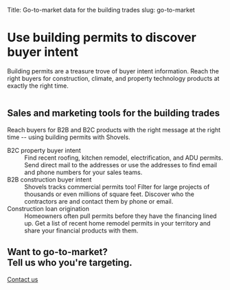 Title: Go-to-market data for the building trades
slug: go-to-market

<div class="relative isolate overflow-hidden py-24 sm:py-28">
  <div class="mx-auto max-w-7xl px-6 lg:px-0 flex flex-col md:flex-row md:justify-between">
    <div class="mx-auto max-w-lg lg:mx-0">
      <h1 class="text-2xl font-medium tracking-tight sm:text-6xl max-">Use building permits to discover buyer intent
      </h1>
      <p class="mt-10 text-lg leading-8 text-gray-900">Building permits are a treasure trove of buyer intent information. Reach the right buyers for construction, climate, and property technology products at exactly the right time.
      </p>
    </div>
    <div class="sm:mt-2 md:ml-20">
      <img class="h-96" src="theme/images/gtm/hero.svg" alt="">
    </div>
  </div>
</div>
<div class="py-24 sm:py-28">
  <div class="mx-auto max-w-7xl px-6 lg:px-0">
    <div class="mx-auto max-w-2xl text-center">
      <h2 class="text-3xl font-bold tracking-tight text-gray-900 sm:text-4xl">Sales and marketing tools for the building trades</h2>
      <p class="mt-6 text-lg leading-8 text-gray-600">Reach buyers for B2B and B2C products with the right message at the right time -- using building permits with Shovels.</p>
    </div>
    <dl class="mx-auto mt-16 max-w-4xl">
      <div class="border border-gray-900 my-2 p-10 flex">
        <dt class="flex-1 font-semibold text-gray-900 text-2xl">B2C property buyer intent</dt>
        <dd class="flex-1 mt-1 text-gray-600">Find recent roofing, kitchen remodel, electrification, and ADU permits. Send direct mail to the addresses or use the addresses to find email and phone numbers for your sales teams.</dd>
      </div>
      <div class="border border-gray-900 my-2 p-10 flex">
        <dt class="flex-1 font-semibold text-gray-900 text-2xl">B2B construction buyer intent</dt>
        <dd class="flex-1 mt-1 text-gray-600">Shovels tracks commercial permits too! Filter for large projects of thousands or even millions of square feet. Discover who the contractors are and contact them by phone or email.</dd>
      </div>
      <div class="border border-gray-900 my-2 p-10 flex">
        <dt class="flex-1 font-semibold text-gray-900 text-2xl">Construction loan origination</dt>
        <dd class="flex-1 mt-1 text-gray-600">Homeowners often pull permits before they have the financing lined up. Get a list of recent home remodel permits in your territory and share your financial products with them.</dd>
      </div>
    </dl>
  </div>
</div>
<div class="">
  <div class="mx-auto max-w-7xl px-6 py-24 sm:py-28 lg:flex lg:items-center lg:justify-between lg:px-8">
    <h2 class="text-3xl font-bold tracking-tight text-gray-900 sm:text-4xl">Want to go-to-market?<br>Tell us who you're targeting.</h2>
    <div class="mt-10 flex items-center gap-x-6 lg:mt-0 lg:flex-shrink-0">
      <a href="/contact" class="rounded-md bg-slate-600 px-3.5 py-2.5 text-sm font-semibold text-white shadow-sm hover:bg-slate-500 focus-visible:outline focus-visible:outline-2 focus-visible:outline-offset-2 focus-visible:outline-slate-600">Contact us</a>
    </div>
  </div>
</div>
